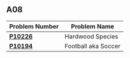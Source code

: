  ##  A08

| Problem Number | Problem Name |
| ----------- | ---------------------- |
| **<a href="https://github.com/Preassume/4883-PT-Riddle/tree/main/Assignments/A08/P10226">P10226</a>** | Hardwood Species |
| **<a href="https://github.com/Preassume/4883-PT-Riddle/tree/main/Assignments/A08/P10194">P10194</a>** | Football aka Soccer |
